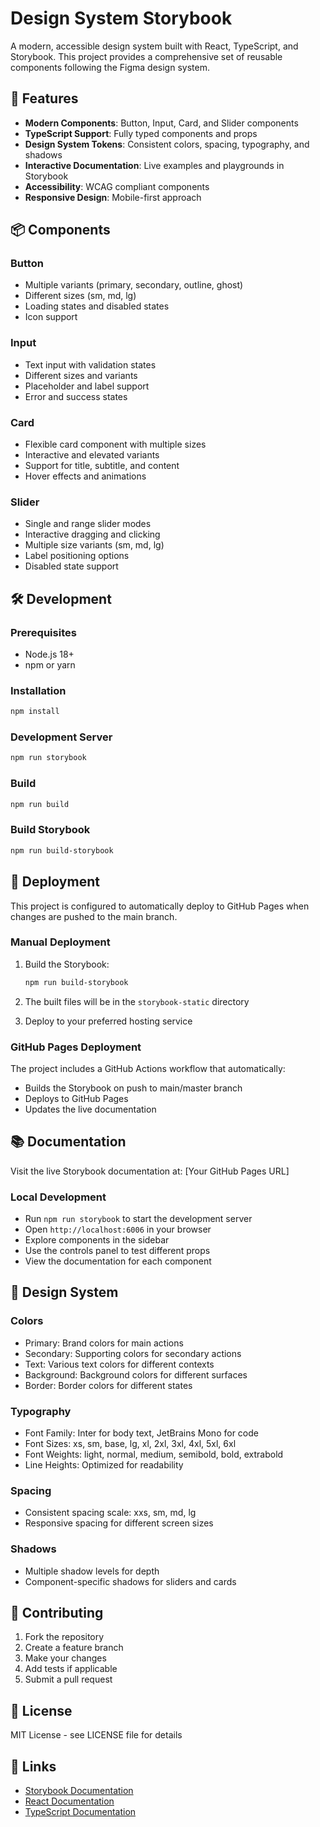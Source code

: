# Design System Storybook

A modern, accessible design system built with React, TypeScript, and Storybook. This project provides a comprehensive set of reusable components following the Figma design system.

## 🚀 Features

- **Modern Components**: Button, Input, Card, and Slider components
- **TypeScript Support**: Fully typed components and props
- **Design System Tokens**: Consistent colors, spacing, typography, and shadows
- **Interactive Documentation**: Live examples and playgrounds in Storybook
- **Accessibility**: WCAG compliant components
- **Responsive Design**: Mobile-first approach

## 📦 Components

### Button
- Multiple variants (primary, secondary, outline, ghost)
- Different sizes (sm, md, lg)
- Loading states and disabled states
- Icon support

### Input
- Text input with validation states
- Different sizes and variants
- Placeholder and label support
- Error and success states

### Card
- Flexible card component with multiple sizes
- Interactive and elevated variants
- Support for title, subtitle, and content
- Hover effects and animations

### Slider
- Single and range slider modes
- Interactive dragging and clicking
- Multiple size variants (sm, md, lg)
- Label positioning options
- Disabled state support

## 🛠️ Development

### Prerequisites
- Node.js 18+ 
- npm or yarn

### Installation
```bash
npm install
```

### Development Server
```bash
npm run storybook
```

### Build
```bash
npm run build
```

### Build Storybook
```bash
npm run build-storybook
```

## 🚀 Deployment

This project is configured to automatically deploy to GitHub Pages when changes are pushed to the main branch.

### Manual Deployment

1. Build the Storybook:
   ```bash
   npm run build-storybook
   ```

2. The built files will be in the `storybook-static` directory

3. Deploy to your preferred hosting service

### GitHub Pages Deployment

The project includes a GitHub Actions workflow that automatically:
- Builds the Storybook on push to main/master branch
- Deploys to GitHub Pages
- Updates the live documentation

## 📚 Documentation

Visit the live Storybook documentation at: [Your GitHub Pages URL]

### Local Development
- Run `npm run storybook` to start the development server
- Open `http://localhost:6006` in your browser
- Explore components in the sidebar
- Use the controls panel to test different props
- View the documentation for each component

## 🎨 Design System

### Colors
- Primary: Brand colors for main actions
- Secondary: Supporting colors for secondary actions
- Text: Various text colors for different contexts
- Background: Background colors for different surfaces
- Border: Border colors for different states

### Typography
- Font Family: Inter for body text, JetBrains Mono for code
- Font Sizes: xs, sm, base, lg, xl, 2xl, 3xl, 4xl, 5xl, 6xl
- Font Weights: light, normal, medium, semibold, bold, extrabold
- Line Heights: Optimized for readability

### Spacing
- Consistent spacing scale: xxs, sm, md, lg
- Responsive spacing for different screen sizes

### Shadows
- Multiple shadow levels for depth
- Component-specific shadows for sliders and cards

## 🤝 Contributing

1. Fork the repository
2. Create a feature branch
3. Make your changes
4. Add tests if applicable
5. Submit a pull request

## 📄 License

MIT License - see LICENSE file for details

## 🔗 Links

- [Storybook Documentation](https://storybook.js.org/)
- [React Documentation](https://reactjs.org/)
- [TypeScript Documentation](https://www.typescriptlang.org/) 